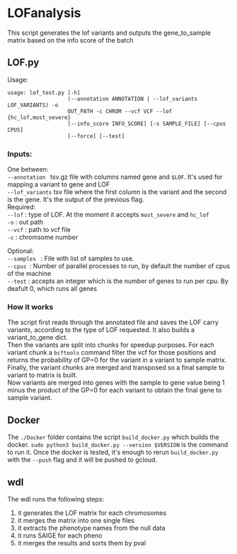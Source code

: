 # LOFanalysis

This script generates the lof variants and outputs the gene_to_sample matrix based on the info score of the batch

## LOF.py
Usage:
```
usage: lof_test.py [-h]
                   (--annotation ANNOTATION | --lof_variants LOF_VARIANTS) -o
                   OUT_PATH -c CHROM --vcf VCF --lof {hc_lof,most_severe}
                   [--info_score INFO_SCORE] [-s SAMPLE_FILE] [--cpus CPUS]
                   [--force] [--test]
```
### Inputs:
One between:\
`--annotation ` tsv.gz file with columns named gene and `$LOF`. It's used for mapping a variant to gene and LOF\
`--lof_variants` tsv file where the first column is the variant and the second is the gene. It's the output of the previous flag.\
Required:\
`--lof` : type of LOF. At the moment it accepts `most_severe` and `hc_lof`\
`-o` : out path\
`--vcf` : path to vcf file \
`-c` : chromsome number 


Optional:\
`--samples ` : File with list of samples to use.\
`--cpus `: Number of parallel processes to run, by default the number of cpus of the machine\
`--test`  : accepts an integer which is the number of genes to run per cpu. By deafult 0, which runs all genes 


### How it works

The script first reads through the annotated file and saves the LOF carry variants, according to the type of LOF requested. It also builds a variant_to_gene dict.\
Then the variants are split into chunks for speedup purposes. For each variant chunk a `bcftools` command filter the vcf for those positions and returns the probability of GP=0 for the variant in a variant to sample matrix.\
Finally, the variant chunks are merged and transposed so a final sample to variant to matrix is built.\
Now variants are merged into genes with the sample to gene value being 1 minus the product of the GP=0 for each variant to obtain the final gene to sample variant.

## Docker

The `./Docker` folder contains the script `build_docker.py` which builds the docker. `sudo python3 build_docker.py --version $VERSION` is the command to run it. 
Once the docker is tested, it's enough to rerun `build_docker.py` with the `--push` flag and it will be pushed to gcloud.

## wdl


The wdl runs the following steps:
1) it generates the LOF matrix for each chromosomes 
2) it merges the matrix into one single files 
3) it extracts the phenotype names from the null data 
4) it runs SAIGE for each pheno 
5) it merges the results and sorts them by pval